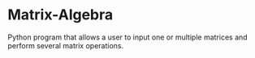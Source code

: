 # Matrix-Algebra
Python program that allows a user to input one or multiple matrices and perform several matrix operations.
